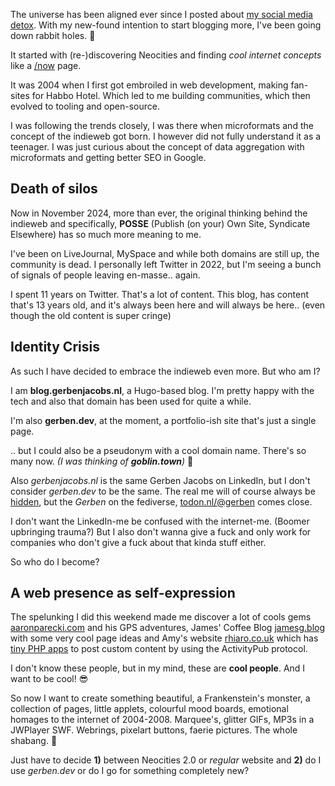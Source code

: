 The universe has been aligned ever since I posted about [my social media detox](/posts/social-media-detox).
With my new-found intention to start blogging more, I've been going down rabbit holes. 🐰

It started with (re-)discovering Neocities and finding _cool internet concepts_ like a [/now](/now) page.

It was 2004 when I first got embroiled in web development, making fan-sites for Habbo Hotel.
Which led to me building communities, which then evolved to tooling and open-source.

I was following the trends closely, I was there when microformats and the concept of the indieweb got born.
I however did not fully understand it as a teenager. I was just curious about the concept of data
aggregation with microformats and getting better SEO in Google.

## Death of silos

Now in November 2024, more than ever, the original thinking behind the indieweb and specifically, **POSSE**
(Publish (on your) Own Site, Syndicate Elsewhere) has so much more meaning to me.

I've been on LiveJournal, MySpace and while both domains are still up, the community is dead.
I personally left Twitter in 2022, but I'm seeing a bunch of signals of people leaving en-masse.. again.

I spent 11 years on Twitter. That's a lot of content. This blog, has content that's 13 years old, and it's 
always been here and will always be here.. (even though the old content is super cringe)

## Identity Crisis

As such I have decided to embrace the indieweb even more. But who am I?

I am **blog.gerbenjacobs.nl**, a Hugo-based blog. I'm pretty happy with the tech and also that domain
has been used for quite a while.

I'm also **gerben.dev**, at the moment, a portfolio-ish site that's just a single page.

.. but I could also be a pseudonym with a cool domain name. There's so many now.
_(I was thinking of **goblin.town**)_ 👿
 
Also _gerbenjacobs.nl_ is the same Gerben Jacobs on LinkedIn, but I don't consider _gerben.dev_ to be the same.
The real me will of course always be [hidden](https://en.wikipedia.org/wiki/Hidden_personality), 
but the _Gerben_ on the fediverse, [todon.nl/@gerben](https://todon.nl/@gerben) comes close.

I don't want the LinkedIn-me be confused with the internet-me. (Boomer upbringing trauma?)
But I also don't wanna give a fuck and only work for companies who don't give a fuck about that kinda stuff either.

So who do I become?

## A web presence as self-expression

The spelunking I did this weekend made me discover a lot of cools gems [aaronparecki.com](https://aaronparecki.com/)
and his GPS adventures, James' Coffee Blog [jamesg.blog](https://jamesg.blog/2024/02/19/personal-website-ideas/) with some very cool
page ideas and Amy's website [rhiaro.co.uk](https://rhiaro.co.uk/) which has [tiny PHP apps](https://apps.rhiaro.co.uk/)
to post custom content by using the ActivityPub protocol.

I don't know these people, but in my mind, these are **cool people**. And I want to be cool! 😎

So now I want to create something beautiful, a Frankenstein's monster, a collection of pages,
little applets, colourful mood boards, emotional homages to the internet of 2004-2008. 
Marquee's, glitter GIFs, MP3s in a JWPlayer SWF. Webrings, pixelart buttons, faerie pictures.
The whole shabang. 🧚

Just have to decide **1)** between Neocities 2.0 or _regular_ website and **2)** do I use _gerben.dev_ or do I
go for something completely new?